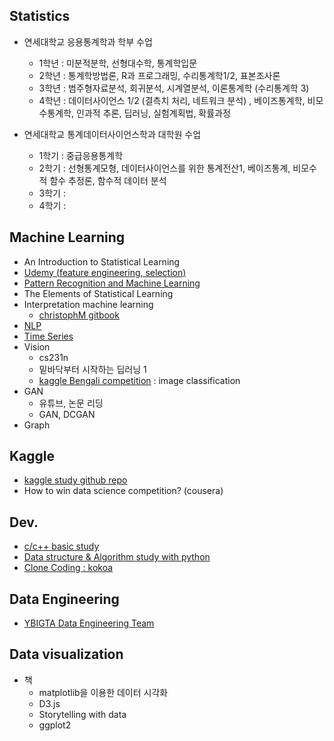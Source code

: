 ## Statistics
- 연세대학교 응용통계학과 학부 수업
  - 1학년 : 미분적분학, 선형대수학, 통계학입문
  - 2학년 : 통계학방법론,  R과 프로그래밍, 수리통계학1/2, 표본조사론
  - 3학년 :  범주형자료분석,  회귀분석, 시계열분석, 이론통계학 (수리통계학 3)
  - 4학년 : 데이터사이언스 1/2 (결측치 처리, 네트워크 분석) , 베이즈통계학, 비모수통계학,  인과적 추론, 딥러닝, 실험계획법, 확률과정

- 연세대학교 통계데이터사이언스학과 대학원 수업
  - 1학기 : 중급응용통계학
  - 2학기 : 선형통계모형, 데이터사이언스를 위한 통계전산1, 베이즈통계, 비모수적 함수 추정론, 함수적 데이터 분석
  - 3학기 :
  - 4학기 :

## Machine Learning
- An Introduction to Statistical Learning
- [Udemy (feature engineering, selection)](https://github.com/minsoo9506/udemy_FE_FS)
- [Pattern Recognition and Machine Learning](https://github.com/minsoo9506/MLstudy.PRML)
- The Elements of Statistical Learning
- Interpretation machine learning
  - [christophM gitbook](https://github.com/christophM/interpretable-ml-book)
- [NLP](https://github.com/minsoo9506/MLstudy.NLP)
- [Time Series](https://github.com/minsoo9506/MLstudy.TimeSeries)
- Vision
  - cs231n
  - 밑바닥부터 시작하는 딥러닝 1
  - [kaggle Bengali competition](https://www.kaggle.com/c/bengaliai-cv19) : image classification
- GAN
  - 유튜브, 논문 리딩
  - GAN, DCGAN
- Graph

## Kaggle
- [kaggle study github repo](https://github.com/minsoo9506/kaggle-study)
- How to win data science competition? (cousera)

## Dev.
- [c/c++ basic study](https://github.com/minsoo9506/c-and-cpp)
- [Data structure & Algorithm study with python](https://github.com/minsoo9506/Dev.DSAL)
- [Clone Coding : kokoa](https://github.com/minsoo9506/Dev.CloneCoding.kokoa)

## Data Engineering
- [YBIGTA Data Engineering Team](https://github.com/minsoo9506/YBIGTA.DataEngineeringTeam)

## Data visualization
- 책
  - matplotlib을 이용한 데이터 시각화
  - D3.js
  - Storytelling with data
  - ggplot2


